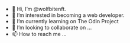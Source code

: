 - 👋 Hi, I’m @wolfbitenft.
- 👀 I’m interested in becoming a web developer.
- 🌱 I’m currently learning on The Odin Project
- 💞️ I’m looking to collaborate on ...
- 📫 How to reach me ...

<!---
wolfbitenft/wolfbitenft is a ✨ special ✨ repository because its `README.md` (this file) appears on your GitHub profile.
You can click the Preview link to take a look at your changes.
--->
